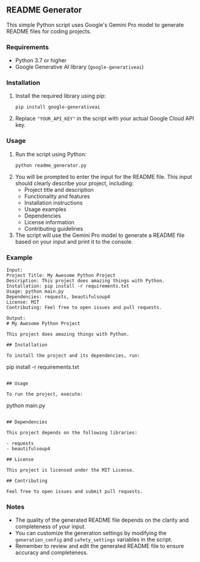 ## README Generator

This simple Python script uses Google's Gemini Pro model to generate README files for coding projects. 

### Requirements

- Python 3.7 or higher
- Google Generative AI library (`google-generativeai`)

### Installation

1. Install the required library using pip:
   ```
   pip install google-generativeai
   ```
2. Replace `"YOUR_API_KEY"` in the script with your actual Google Cloud API key. 

### Usage

1. Run the script using Python:
   ```
   python readme_generator.py
   ```
2. You will be prompted to enter the input for the README file. This input should clearly describe your project, including:
    - Project title and description
    - Functionality and features
    - Installation instructions
    - Usage examples
    - Dependencies
    - License information
    - Contributing guidelines
3. The script will use the Gemini Pro model to generate a README file based on your input and print it to the console.

### Example

```
Input:
Project Title: My Awesome Python Project
Description: This project does amazing things with Python.
Installation: pip install -r requirements.txt
Usage: python main.py
Dependencies: requests, beautifulsoup4
License: MIT
Contributing: Feel free to open issues and pull requests.

Output:
# My Awesome Python Project

This project does amazing things with Python.

## Installation

To install the project and its dependencies, run:

```
pip install -r requirements.txt
```

## Usage

To run the project, execute:

```
python main.py
```

## Dependencies

This project depends on the following libraries:

- requests
- beautifulsoup4

## License

This project is licensed under the MIT License.

## Contributing

Feel free to open issues and submit pull requests. 
```

### Notes

- The quality of the generated README file depends on the clarity and completeness of your input.
- You can customize the generation settings by modifying the `generation_config` and `safety_settings` variables in the script.
- Remember to review and edit the generated README file to ensure accuracy and completeness. 

 